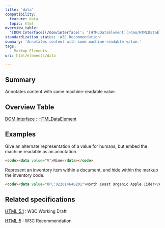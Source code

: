 ```yaml
---
title: 'data'
compatibility:
  feature: data
  topic: html
overview_table:
  '[DOM Interface](/dom/interface)': '[HTMLDataElement](/dom/HTMLDataElement)'
standardization_status: 'W3C Recommendation'
summary: 'Annotates content with some machine-readable value.'
tags:
  - Markup_Elements
uri: html/elements/data

---
```

## Summary

Annotates content with some machine-readable value.

## Overview Table

[DOM Interface](/dom/interface)
:   [HTMLDataElement](/dom/HTMLDataElement)

## Examples

Give an alternate representation of a value for humans, but embed the machine readable as an annotation.

``` html
<code><data value="9">Nine</data></code>
```

Represent an inventory item within a document, and hide within the markup the inventory code.

``` html
<code><data value="UPC:022014640201">North Coast Organic Apple Cider</data></code>
```

## Related specifications

[HTML 5.1](http://www.w3.org/TR/html51/text-level-semantics.html#the-data-element)
:   W3C Working Draft

[HTML 5](http://www.w3.org/TR/html5/text-level-semantics.html#the-data-element)
:   W3C Recommendation

